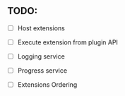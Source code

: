 #

## TODO:
- [ ] Host extensions
- [ ] Execute extension from plugin API
- [ ] Logging service
- [ ] Progress service

- [ ] Extensions Ordering
